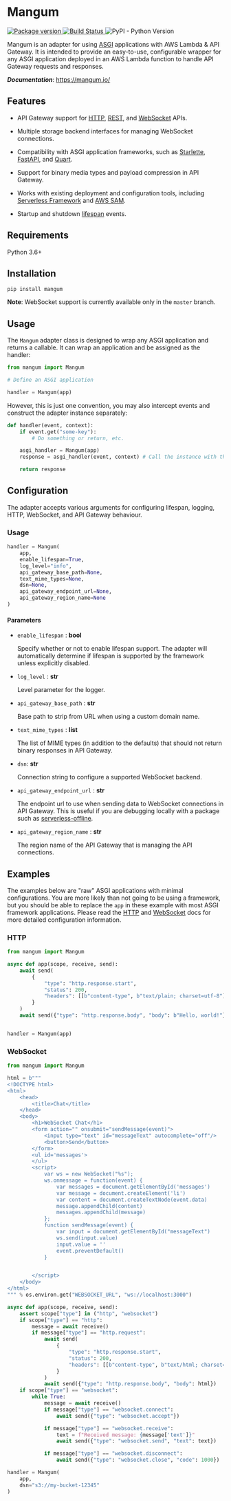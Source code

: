 # Mangum

<a href="https://pypi.org/project/mangum/">
    <img src="https://badge.fury.io/py/mangum.svg" alt="Package version">
</a>
<a href="https://travis-ci.org/erm/mangum">
    <img src="https://travis-ci.org/erm/mangum.svg?branch=master" alt="Build Status">
</a>
<img alt="PyPI - Python Version" src="https://img.shields.io/pypi/pyversions/mangum.svg?style=flat-square">

Mangum is an adapter for using [ASGI](https://asgi.readthedocs.io/en/latest/) applications with AWS Lambda & API Gateway. It is intended to provide an easy-to-use, configurable wrapper for any ASGI application deployed in an AWS Lambda function to handle API Gateway requests and responses.

***Documentation***: https://mangum.io/
## Features

- API Gateway support for [HTTP](https://docs.aws.amazon.com/apigateway/latest/developerguide/http-api.html), [REST](https://docs.aws.amazon.com/apigateway/latest/developerguide/apigateway-rest-api.html), and [WebSocket](https://docs.aws.amazon.com/apigateway/latest/developerguide/apigateway-websocket-api.html) APIs.

- Multiple storage backend interfaces for managing WebSocket connections.

- Compatibility with ASGI application frameworks, such as [Starlette](https://www.starlette.io/), [FastAPI](https://fastapi.tiangolo.com/), and [Quart](https://pgjones.gitlab.io/quart/). 

- Support for binary media types and payload compression in API Gateway.

- Works with existing deployment and configuration tools, including [Serverless Framework](https://www.serverless.com/) and [AWS SAM](https://docs.aws.amazon.com/serverless-application-model/latest/developerguide/what-is-sam.html).

- Startup and shutdown [lifespan](https://asgi.readthedocs.io/en/latest/specs/lifespan.html) events.

## Requirements

Python 3.6+

## Installation

```shell
pip install mangum
```

**Note**: WebSocket support is currently available only in the `master` branch.

## Usage

The `Mangum` adapter class is designed to wrap any ASGI application and returns a callable. It can wrap an application and be assigned as the handler:

```python
from mangum import Mangum

# Define an ASGI application

handler = Mangum(app)
```

However, this is just one convention, you may also intercept events and construct the adapter instance separately:

```python
def handler(event, context):
    if event.get("some-key"):
        # Do something or return, etc.

    asgi_handler = Mangum(app)
    response = asgi_handler(event, context) # Call the instance with the event arguments

    return response
```

## Configuration

The adapter accepts various arguments for configuring lifespan, logging, HTTP, WebSocket, and API Gateway behaviour.

### Usage

```python
handler = Mangum(
    app,
    enable_lifespan=True,
    log_level="info",
    api_gateway_base_path=None,
    text_mime_types=None,
    dsn=None,
    api_gateway_endpoint_url=None,
    api_gateway_region_name=None
)
```

#### Parameters

- `enable_lifespan` : **bool**
    
    Specify whether or not to enable lifespan support. The adapter will automatically determine if lifespan is supported by the framework unless explicitly disabled.

- `log_level` : **str**
    
    Level parameter for the logger.

- `api_gateway_base_path` : **str**
    
    Base path to strip from URL when using a custom domain name.

- `text_mime_types` : **list**
        
    The list of MIME types (in addition to the defaults) that should not return binary responses in API Gateway.

- `dsn`: **str**
    
    Connection string to configure a supported WebSocket backend.

- `api_gateway_endpoint_url` : **str**
    
    The endpoint url to use when sending data to WebSocket connections in API Gateway. This is useful if you are debugging locally with a package such as [serverless-offline](https://github.com/dherault/serverless-offline).

- `api_gateway_region_name` : **str**
    
    The region name of the API Gateway that is managing the API connections.

## Examples

The examples below are "raw" ASGI applications with minimal configurations. You are more likely than not going to be using a framework, but you should be able to replace the `app` in these example with most ASGI framework applications. Please read the [HTTP](https://erm.github.io/mangum/http/) and [WebSocket](https://erm.github.io/mangum/websocket/) docs for more detailed configuration information.

### HTTP

```python
from mangum import Mangum

async def app(scope, receive, send):
    await send(
        {
            "type": "http.response.start",
            "status": 200,
            "headers": [[b"content-type", b"text/plain; charset=utf-8"]],
        }
    )
    await send({"type": "http.response.body", "body": b"Hello, world!"})


handler = Mangum(app)
```

### WebSocket

```python
from mangum import Mangum

html = b"""
<!DOCTYPE html>
<html>
    <head>
        <title>Chat</title>
    </head>
    <body>
        <h1>WebSocket Chat</h1>
        <form action="" onsubmit="sendMessage(event)">
            <input type="text" id="messageText" autocomplete="off"/>
            <button>Send</button>
        </form>
        <ul id='messages'>
        </ul>
        <script>
            var ws = new WebSocket("%s");
            ws.onmessage = function(event) {
                var messages = document.getElementById('messages')
                var message = document.createElement('li')
                var content = document.createTextNode(event.data)
                message.appendChild(content)
                messages.appendChild(message)
            };
            function sendMessage(event) {
                var input = document.getElementById("messageText")
                ws.send(input.value)
                input.value = ''
                event.preventDefault()
            }


        </script>
    </body>
</html>
""" % os.environ.get("WEBSOCKET_URL", "ws://localhost:3000")

async def app(scope, receive, send):
    assert scope["type"] in ("http", "websocket")
    if scope["type"] == "http":
        message = await receive()
        if message["type"] == "http.request":
            await send(
                {
                    "type": "http.response.start",
                    "status": 200,
                    "headers": [[b"content-type", b"text/html; charset=utf-8"]],
                }
            )
            await send({"type": "http.response.body", "body": html})
    if scope["type"] == "websocket":
        while True:
            message = await receive()
            if message["type"] == "websocket.connect":
                await send({"type": "websocket.accept"})

            if message["type"] == "websocket.receive":
                text = f"Received message: {message['text']}"
                await send({"type": "websocket.send", "text": text})

            if message["type"] == "websocket.disconnect":
                await send({"type": "websocket.close", "code": 1000})

handler = Mangum(
    app,
    dsn="s3://my-bucket-12345"
)
```
